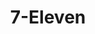 ---
title: "7-Eleven"
url: /trece-martires/7-eleven-tanza-trece-martires-road/
shop: Lebensmittel
---